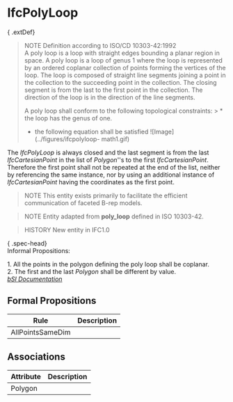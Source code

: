 IfcPolyLoop
===========
{ .extDef}  
> NOTE  Definition according to ISO/CD 10303-42:1992  
> A poly loop is a loop with straight edges bounding a planar region in space.
> A poly loop is a loop of genus 1 where the loop is represented by an ordered
> coplanar collection of points forming the vertices of the loop. The loop is
> composed of straight line segments joining a point in the collection to the
> succeeding point in the collection. The closing segment is from the last to
> the first point in the collection. The direction of the loop is in the
> direction of the line segments.  
>  
> A poly loop shall conform to the following topological constraints: > * the
> loop has the genus of one.  
> * the following equation shall be satisfied ![Image](../figures/ifcpolyloop-
> math1.gif)  
  
The _IfcPolyLoop_ is always closed and the last segment is from the last
_IfcCartesianPoint_ in the list of _Polygon_''s to the first
_IfcCartesianPoint_. Therefore the first point shall not be repeated at the
end of the list, neither by referencing the same instance, nor by using an
additional instance of _IfcCartesianPoint_ having the coordinates as the first
point.  
>  
> NOTE  This entity exists primarily to facilitate the efficient communication
> of faceted B-rep models.  
  
  
  
> NOTE  Entity adapted from **poly_loop** defined in ISO 10303-42.  
  
> HISTORY   New entity in IFC1.0  
  
{ .spec-head}  
Informal Propositions:  
  
1\. All the points in the polygon defining the poly loop shall be coplanar.  
2\. The first and the last _Polygon_ shall be different by value.  
[ _bSI
Documentation_](https://standards.buildingsmart.org/IFC/DEV/IFC4_2/FINAL/HTML/schema/ifctopologyresource/lexical/ifcpolyloop.htm)


Formal Propositions
-------------------
| Rule             | Description   |
|------------------|---------------|
| AllPointsSameDim |               |

Associations
------------
| Attribute   | Description   |
|-------------|---------------|
| Polygon     |               |

